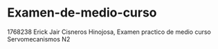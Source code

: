 # Examen-de-medio-curso
1768238 Erick Jair Cisneros Hinojosa, Examen practico de medio curso
Servomecanismos N2
